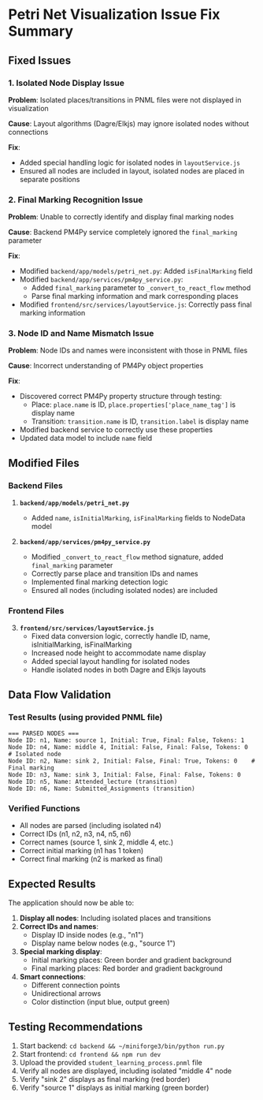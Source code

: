# Petri Net Visualization Issue Fix Summary

## Fixed Issues

### 1. Isolated Node Display Issue

**Problem**: Isolated places/transitions in PNML files were not displayed in visualization

**Cause**: Layout algorithms (Dagre/Elkjs) may ignore isolated nodes without connections

**Fix**:

- Added special handling logic for isolated nodes in `layoutService.js`
- Ensured all nodes are included in layout, isolated nodes are placed in separate positions

### 2. Final Marking Recognition Issue

**Problem**: Unable to correctly identify and display final marking nodes

**Cause**: Backend PM4Py service completely ignored the `final_marking` parameter

**Fix**:

- Modified `backend/app/models/petri_net.py`: Added `isFinalMarking` field
- Modified `backend/app/services/pm4py_service.py`:
  - Added `final_marking` parameter to `_convert_to_react_flow` method
  - Parse final marking information and mark corresponding places
- Modified `frontend/src/services/layoutService.js`: Correctly pass final marking information

### 3. Node ID and Name Mismatch Issue

**Problem**: Node IDs and names were inconsistent with those in PNML files

**Cause**: Incorrect understanding of PM4Py object properties

**Fix**:

- Discovered correct PM4Py property structure through testing:
  - Place: `place.name` is ID, `place.properties['place_name_tag']` is display name
  - Transition: `transition.name` is ID, `transition.label` is display name
- Modified backend service to correctly use these properties
- Updated data model to include `name` field

## Modified Files

### Backend Files

1. **`backend/app/models/petri_net.py`**

   - Added `name`, `isInitialMarking`, `isFinalMarking` fields to NodeData model

2. **`backend/app/services/pm4py_service.py`**
   - Modified `_convert_to_react_flow` method signature, added `final_marking` parameter
   - Correctly parse place and transition IDs and names
   - Implemented final marking detection logic
   - Ensured all nodes (including isolated nodes) are included

### Frontend Files

3. **`frontend/src/services/layoutService.js`**
   - Fixed data conversion logic, correctly handle ID, name, isInitialMarking, isFinalMarking
   - Increased node height to accommodate name display
   - Added special layout handling for isolated nodes
   - Handle isolated nodes in both Dagre and Elkjs layouts

## Data Flow Validation

### Test Results (using provided PNML file)

```
=== PARSED NODES ===
Node ID: n1, Name: source 1, Initial: True, Final: False, Tokens: 1
Node ID: n4, Name: middle 4, Initial: False, Final: False, Tokens: 0  # Isolated node
Node ID: n2, Name: sink 2, Initial: False, Final: True, Tokens: 0    # Final marking
Node ID: n3, Name: sink 3, Initial: False, Final: False, Tokens: 0
Node ID: n5, Name: Attended_lecture (transition)
Node ID: n6, Name: Submitted_Assignments (transition)
```

### Verified Functions

- All nodes are parsed (including isolated n4)
- Correct IDs (n1, n2, n3, n4, n5, n6)
- Correct names (source 1, sink 2, middle 4, etc.)
- Correct initial marking (n1 has 1 token)
- Correct final marking (n2 is marked as final)

## Expected Results

The application should now be able to:

1. **Display all nodes**: Including isolated places and transitions
2. **Correct IDs and names**:
   - Display ID inside nodes (e.g., "n1")
   - Display name below nodes (e.g., "source 1")
3. **Special marking display**:
   - Initial marking places: Green border and gradient background
   - Final marking places: Red border and gradient background
4. **Smart connections**:
   - Different connection points
   - Unidirectional arrows
   - Color distinction (input blue, output green)

## Testing Recommendations

1. Start backend: `cd backend && ~/miniforge3/bin/python run.py`
2. Start frontend: `cd frontend && npm run dev`
3. Upload the provided `student_learning_process.pnml` file
4. Verify all nodes are displayed, including isolated "middle 4" node
5. Verify "sink 2" displays as final marking (red border)
6. Verify "source 1" displays as initial marking (green border)
